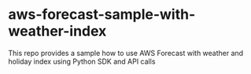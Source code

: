 # aws-forecast-sample-with-weather-index
This repo provides a sample how to use AWS Forecast with weather and holiday index using Python SDK and API calls
